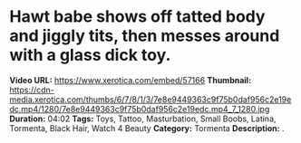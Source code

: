 # Hawt babe shows off tatted body and jiggly tits, then messes around with a glass dick toy.

**Video URL:** https://www.xerotica.com/embed/57166
**Thumbnail:** https://cdn-media.xerotica.com/thumbs/6/7/8/1/3/7e8e9449363c9f75b0daf956c2e19edc.mp4/1280/7e8e9449363c9f75b0daf956c2e19edc.mp4_7_1280.jpg
**Duration:** 04:02
**Tags:** Toys, Tattoo, Masturbation, Small Boobs, Latina, Tormenta, Black Hair, Watch 4 Beauty
**Category:** Tormenta
**Description:** .